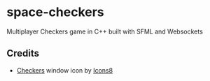 # space-checkers

Multiplayer Checkers game in C++ built with SFML and Websockets

## Credits

- <a target="_blank" href="https://icons8.com/icon/AVjywBMTE-mJ/checkers">Checkers</a> window icon
  by <a target="_blank" href="https://icons8.com">Icons8</a>
